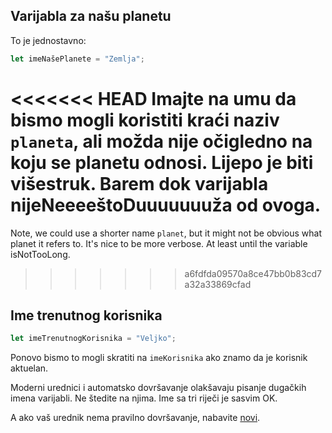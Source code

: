## Varijabla za našu planetu

To je jednostavno:

```js
let imeNašePlanete = "Zemlja";
```

<<<<<<< HEAD
Imajte na umu da bismo mogli koristiti kraći naziv `planeta`, ali možda nije očigledno na koju se planetu odnosi. Lijepo je biti višestruk. Barem dok varijabla nijeNeeeeštoDuuuuuuuža od ovoga.
=======
Note, we could use a shorter name `planet`, but it might not be obvious what planet it refers to. It's nice to be more verbose. At least until the variable isNotTooLong.
>>>>>>> a6fdfda09570a8ce47bb0b83cd7a32a33869cfad

## Ime trenutnog korisnika

```js
let imeTrenutnogKorisnika = "Veljko";
```

Ponovo bismo to mogli skratiti na `imeKorisnika` ako znamo da je korisnik aktuelan.

Moderni urednici i automatsko dovršavanje olakšavaju pisanje dugačkih imena varijabli. Ne štedite na njima. Ime sa tri riječi je sasvim OK.

A ako vaš urednik nema pravilno dovršavanje, nabavite [novi](/code-editors).
